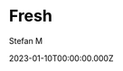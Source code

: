 ---
title: Fresh
github: https://github.com/StefMa/hugo-fresh
demo: https://hugo-fresh.vercel.app/
author: Stefan M
author_link: https://github.com/StefMa
date: 2023-01-10T00:00:00.000Z
description: Fresh is Gorgeous hugo bussiness theme.
ssg:
  - Hugo
css:
  - Bulma
cms:
  - Markdown
category:
  - Business
  - Sass
draft: false
publish_date: '2018-04-10T20:32:30Z'
update_date: '2023-01-18T07:49:27Z'
github_star: 452
github_fork: 287
---